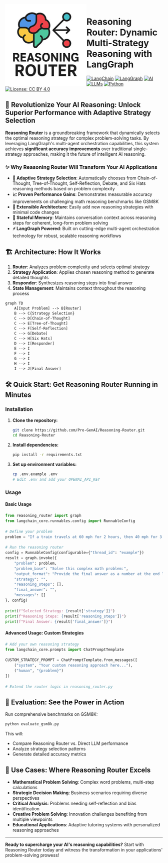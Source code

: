 <img src="./assets/project_logo.jpg" alt="Project logo" width="260px" align="left"/>
<!-- $ convert logo_large.png -resize 270x270 project_logo.jpg -->

# Reasoning Router: Dynamic Multi-Strategy Reasoning with LangGraph

[![LangChain](https://img.shields.io/badge/LangChain-ffffff?style=for-the-badge&logo=langchain&logoColor=white&color=blueviolet)]()
[![LangGraph](https://img.shields.io/badge/LangGraph-ffffff?style=for-the-badge&logo=langgraph&logoColor=white&color=darkgreen)]()
[![AI](https://img.shields.io/badge/AI-C21B00?style=for-the-badge&logo=openaigym&logoColor=white)]()
[![LLMs](https://img.shields.io/badge/LLMs-1A535C?style=for-the-badge&logo=openai&logoColor=white)]()
[![Python](https://img.shields.io/badge/Python-3776AB?style=for-the-badge&logo=python&logoColor=ffdd54)]()
[![License: CC BY 4.0](https://img.shields.io/badge/License-CC_BY_4.0-darkgreen.svg?style=for-the-badge&logo=github&logoColor=white)](./LICENSE.md)

## 🚀 Revolutionize Your AI Reasoning: Unlock Superior Performance with Adaptive Strategy Selection

**Reasoning Router** is a groundbreaking framework that dynamically selects the optimal reasoning strategy for complex problem-solving tasks. By leveraging LangGraph's multi-agent orchestration capabilities, this system achieves **significant accuracy improvements** over traditional single-strategy approaches, making it the future of intelligent AI reasoning.

### ✨ Why Reasoning Router Will Transform Your AI Applications

- **🎯 Adaptive Strategy Selection**: Automatically chooses from Chain-of-Thought, Tree-of-Thought, Self-Reflection, Debate, and Six Hats reasoning methods based on problem complexity
- **📈 Proven Performance Gains**: Demonstrates measurable accuracy improvements on challenging math reasoning benchmarks like GSM8K
- **🔧 Extensible Architecture**: Easily add new reasoning strategies with minimal code changes
- **💾 Stateful Memory**: Maintains conversation context across reasoning steps for coherent, long-form problem solving
- **⚡ LangGraph Powered**: Built on cutting-edge multi-agent orchestration technology for robust, scalable reasoning workflows

## 🏗️ Architecture: How It Works

1. **Router**: Analyzes problem complexity and selects optimal strategy
2. **Strategy Application**: Applies chosen reasoning method to generate detailed thoughts
3. **Responder**: Synthesizes reasoning steps into final answer
4. **State Management**: Maintains context throughout the reasoning process

```mermaid
graph TD
    A[Input Problem] --> B[Router]
    B --> C{Strategy Selection}
    C --> D[Chain-of-Thought]
    C --> E[Tree-of-Thought]
    C --> F[Self-Reflection]
    C --> G[Debate]
    C --> H[Six Hats]
    D --> I[Responder]
    E --> I
    F --> I
    G --> I
    H --> I
    I --> J[Final Answer]
```

## 🛠️ Quick Start: Get Reasoning Router Running in Minutes

### Installation

1. **Clone the repository:**
   ```bash
   git clone https://github.com/Pro-GenAI/Reasoning-Router.git
   cd Reasoning-Router
   ```

2. **Install dependencies:**
   ```bash
   pip install -r requirements.txt
   ```

3. **Set up environment variables:**
   ```bash
   cp .env.example .env
   # Edit .env and add your OPENAI_API_KEY
   ```

### Usage

#### Basic Usage

```python
from reasoning_router import graph
from langchain_core.runnables.config import RunnableConfig

# Define your problem
problem = "If a train travels at 60 mph for 2 hours, then 40 mph for 3 hours, what is the average speed?"

# Run the reasoning router
config = RunnableConfig(configurable={"thread_id": "example"})
result = graph.invoke({
    "problem": problem,
    "problem_base": "Solve this complex math problem:",
    "output_format": "Provide the final answer as a number at the end like #### 4",
    "strategy": "",
    "reasoning_steps": [],
    "final_answer": "",
    "messages": []
}, config)

print(f"Selected Strategy: {result['strategy']}")
print(f"Reasoning Steps: {result['reasoning_steps']}")
print(f"Final Answer: {result['final_answer']}")
```

#### Advanced Usage: Custom Strategies

```python
# Add your own reasoning strategy
from langchain_core.prompts import ChatPromptTemplate

CUSTOM_STRATEGY_PROMPT = ChatPromptTemplate.from_messages([
    ("system", "Your custom reasoning approach here..."),
    ("human", "{problem}")
])

# Extend the router logic in reasoning_router.py
```

## 🧪 Evaluation: See the Power in Action

Run comprehensive benchmarks on GSM8K:

```bash
python evaluate_gsm8k.py
```

This will:
- Compare Reasoning Router vs. Direct LLM performance
- Analyze strategy selection patterns
- Generate detailed accuracy metrics

## 🎯 Use Cases: Where Reasoning Router Excels

- **Mathematical Problem Solving**: Complex word problems, multi-step calculations
- **Strategic Decision Making**: Business scenarios requiring diverse perspectives
- **Critical Analysis**: Problems needing self-reflection and bias identification
- **Creative Problem Solving**: Innovation challenges benefiting from multiple viewpoints
- **Educational Applications**: Adaptive tutoring systems with personalized reasoning approaches

---

**Ready to supercharge your AI's reasoning capabilities?** Start with Reasoning Router today and witness the transformation in your applications' problem-solving prowess!
